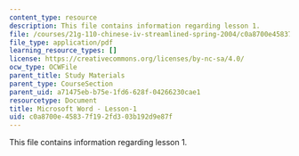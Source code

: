 ```yaml
---
content_type: resource
description: This file contains information regarding lesson 1.
file: /courses/21g-110-chinese-iv-streamlined-spring-2004/c0a8700e45837f192fd303b192d9e87f_MIT21G_110S04_Lesson_1.pdf
file_type: application/pdf
learning_resource_types: []
license: https://creativecommons.org/licenses/by-nc-sa/4.0/
ocw_type: OCWFile
parent_title: Study Materials
parent_type: CourseSection
parent_uid: a71475eb-b75e-1fd6-628f-04266230cae1
resourcetype: Document
title: Microsoft Word - Lesson-1
uid: c0a8700e-4583-7f19-2fd3-03b192d9e87f
---
```

This file contains information regarding lesson 1.